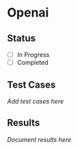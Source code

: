 # Openai

## Status
- [ ] In Progress
- [ ] Completed

## Test Cases
*Add test cases here*

## Results
*Document results here*
